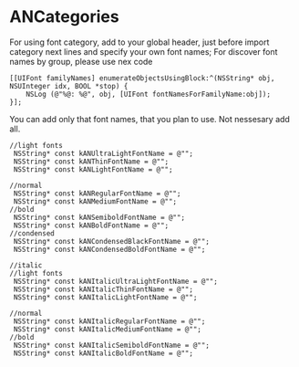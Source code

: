 ANCategories
============

For using font category, add to your global header, just before import category next lines and specify your own font names;
For discover font names by group, please use nex code

```
[[UIFont familyNames] enumerateObjectsUsingBlock:^(NSString* obj, NSUInteger idx, BOOL *stop) {
    NSLog (@"%@: %@", obj, [UIFont fontNamesForFamilyName:obj]);
}];
```

You can add only that font names, that you plan to use. Not nessesary add all.

```
//light fonts
 NSString* const kANUltraLightFontName = @"";
 NSString* const kANThinFontName = @"";
 NSString* const kANLightFontName = @"";

//normal
 NSString* const kANRegularFontName = @"";
 NSString* const kANMediumFontName = @"";
//bold
 NSString* const kANSemiboldFontName = @"";
 NSString* const kANBoldFontName = @"";
//condensed
 NSString* const kANCondensedBlackFontName = @"";
 NSString* const kANCondensedBoldFontName = @"";

//italic
//light fonts
 NSString* const kANItalicUltraLightFontName = @"";
 NSString* const kANItalicThinFontName = @"";
 NSString* const kANItalicLightFontName = @"";

//normal
 NSString* const kANItalicRegularFontName = @"";
 NSString* const kANItalicMediumFontName = @"";
//bold
 NSString* const kANItalicSemiboldFontName = @"";
 NSString* const kANItalicBoldFontName = @"";
```
